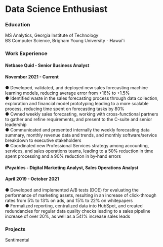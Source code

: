 # Data Science Enthusiast

### Education
MS Analytics, Georgia Institute of Technology  
BS Computer Science, Brigham Young University - Hawai'i  

### Work Experience
#### Netbase Quid - Senior Business Analyst  
#### November 2021 - Current  
● Developed, validated, and deployed new sales forecasting machine learning models, reducing average error from +16% to +1.5%  
● Identified waste in the sales forecasting process through data collection, exploration and financial model prototyping leading to a more scalable process, reducing time spent on forecasting tasks by 80%  
● Owned weekly sales forecasting, working with cross-functional partners to gather and refine requirements, and present to the C-suite and senior leadership  
● Communicated and presented internally the weekly forecasting data summary, monthly revenue data and trends, and monthly software/service breakdown to executive stakeholders  
● Coordinated new Professional Services strategy among accounting, services, and sales operations teams, leading to a 50% reduction in time spent processing and a 90% reduction in by-hand errors  

#### iPayables - Digital Marketing Analyst, Sales Operations Analyst  
#### April 2019 - October 2021  
● Developed and implemented A/B tests (DOE) for evaluating the performance of marketing assets, resulting in an increase of click-through rates from 5% to 13% on ads, and 15% to 22% on whitepapers  
● Formalized reporting, centralized data into HubSpot, and created redundancies for regular data quality checks leading to a sales pipeline increase of over 20%, as well as a 541% increase sales leads  

### Projects
Sentimental
